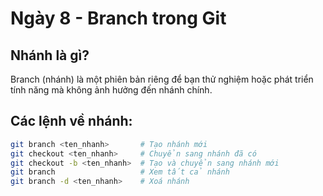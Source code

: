 # Ngày 8 - Branch trong Git

## Nhánh là gì?
Branch (nhánh) là một phiên bản riêng để bạn thử nghiệm hoặc phát triển tính năng mà không ảnh hưởng đến nhánh chính.

## Các lệnh về nhánh:
```bash
git branch <ten_nhanh>       # Tạo nhánh mới
git checkout <ten_nhanh>     # Chuyển sang nhánh đã có
git checkout -b <ten_nhanh>  # Tạo và chuyển sang nhánh mới
git branch                   # Xem tất cả nhánh
git branch -d <ten_nhanh>    # Xoá nhánh
```
